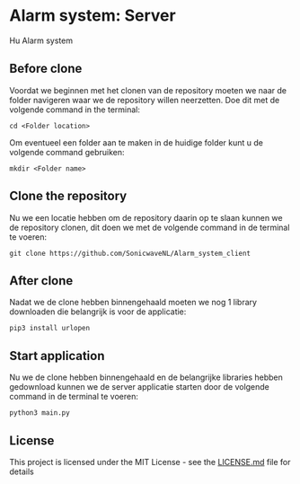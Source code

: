 # Alarm system: Server
Hu Alarm system

## Before clone
Voordat we beginnen met het clonen van de repository moeten we naar de folder navigeren waar we de repository willen neerzetten. Doe dit met de volgende command in the terminal:
```
cd <Folder location>
```
Om eventueel een folder aan te maken in de huidige folder kunt u de volgende command gebruiken:
```
mkdir <Folder name>
```

## Clone the repository
Nu we een locatie hebben om de repository daarin op te slaan kunnen we de repository clonen, dit doen we met de volgende command in de terminal te voeren:
```
git clone https://github.com/SonicwaveNL/Alarm_system_client
```

## After clone
Nadat we de clone hebben binnengehaald moeten we nog 1 library downloaden die belangrijk is voor de applicatie:
```
pip3 install urlopen
```

## Start application
Nu we de clone hebben binnengehaald en de belangrijke libraries hebben gedownload kunnen we de server applicatie starten door de volgende command in de terminal te voeren:
```
python3 main.py
```

## License

This project is licensed under the MIT License - see the [LICENSE.md](LICENSE.md) file for details
